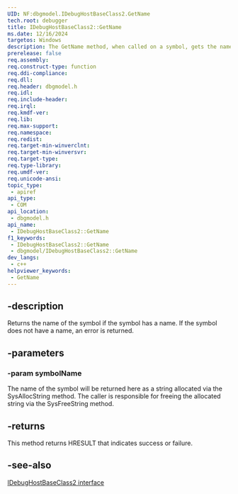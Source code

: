 ```yaml
---
UID: NF:dbgmodel.IDebugHostBaseClass2.GetName
tech.root: debugger
title: IDebugHostBaseClass2::GetName
ms.date: 12/16/2024
targetos: Windows
description: The GetName method, when called on a symbol, gets the name of the symbol if it has a name.
prerelease: false
req.assembly: 
req.construct-type: function
req.ddi-compliance: 
req.dll: 
req.header: dbgmodel.h
req.idl: 
req.include-header: 
req.irql: 
req.kmdf-ver: 
req.lib: 
req.max-support: 
req.namespace: 
req.redist: 
req.target-min-winverclnt: 
req.target-min-winversvr: 
req.target-type: 
req.type-library: 
req.umdf-ver: 
req.unicode-ansi: 
topic_type:
 - apiref
api_type:
 - COM
api_location:
 - dbgmodel.h
api_name:
 - IDebugHostBaseClass2::GetName
f1_keywords:
 - IDebugHostBaseClass2::GetName
 - dbgmodel/IDebugHostBaseClass2::GetName
dev_langs:
 - c++
helpviewer_keywords:
 - GetName
---
```


## -description

Returns the name of the symbol if the symbol has a name.  If the symbol does not have a name, an error is returned.

## -parameters

### -param symbolName

The name of the symbol will be returned here as a string allocated via the SysAllocString method.  The caller is responsible for freeing the allocated string via the SysFreeString method.

## -returns

This method returns HRESULT that indicates success or failure.

## -see-also

[IDebugHostBaseClass2 interface](nn-dbgmodel-idebughostbaseclass2.md)